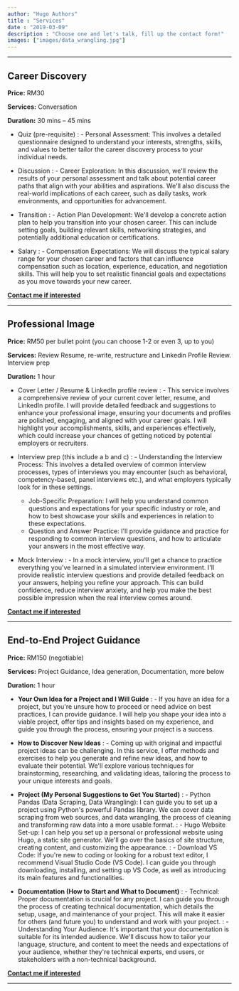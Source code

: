 ```yaml
---
author: "Hugo Authors"
title : "Services"
date : "2019-03-09"
description : "Choose one and let's talk, fill up the contact form!"
images: ["images/data_wrangling.jpg"]
---
```

---
## Career Discovery

**Price:** RM30

**Services:** Conversation

**Duration:** 30 mins – 45 mins

- Quiz (pre-requisite)
  : - Personal Assessment: This involves a detailed questionnaire designed to understand your interests, strengths, skills, and values to better tailor the career discovery process to your individual needs.
  

- Discussion
  : - Career Exploration: In this discussion, we'll review the results of your personal assessment and talk about potential career paths that align with your abilities and aspirations. We'll also discuss the real-world implications of each career, such as daily tasks, work environments, and opportunities for advancement.
  

- Transition
  : - Action Plan Development: We'll develop a concrete action plan to help you transition into your chosen career. This can include setting goals, building relevant skills, networking strategies, and potentially additional education or certifications.

- Salary
  : - Compensation Expectations: We will discuss the typical salary range for your chosen career and factors that can influence compensation such as location, experience, education, and negotiation skills. This will help you to set realistic financial goals and expectations as you move towards your new career.
  
  
   

**[Contact me if interested](/message_me/)**

---


## Professional Image

**Price:** RM50 per bullet point (you can choose 1-2 or even 3, up to you)

**Services:** Review Resume, re-write, restructure and Linkedin Profile Review. Interview prep 

**Duration:** 1 hour

- Cover Letter / Resume & LinkedIn profile review
  : - This service involves a comprehensive review of your current cover letter, resume, and LinkedIn profile. I will provide detailed feedback and suggestions to enhance your professional image, ensuring your documents and profiles are polished, engaging, and aligned with your career goals. I will highlight your accomplishments, skills, and experiences effectively, which could increase your chances of getting noticed by potential employers or recruiters.


- Interview prep (this include a b and c)
  : - Understanding the Interview Process: This involves a detailed overview of common interview processes, types of interviews you may encounter (such as behavioral, competency-based, panel interviews etc.), and what employers typically look for in these settings.
    - Job-Specific Preparation: I will help you understand common questions and expectations for your specific industry or role, and how to best showcase your skills and experiences in relation to these expectations.
    - Question and Answer Practice: I'll provide guidance and practice for responding to common interview questions, and how to articulate your answers in the most effective way.

- Mock Interview
  : - In a mock interview, you'll get a chance to practice everything you've learned in a simulated interview environment. I'll provide realistic interview questions and provide detailed feedback on your answers, helping you refine your approach. This can build confidence, reduce interview anxiety, and help you make the best possible impression when the real interview comes around.

**[Contact me if interested](/message_me/)**

---
## End-to-End Project Guidance


**Price:** RM150 (negotiable)

**Services:** Project Guidance, Idea generation, Documentation, more below 

**Duration:** 1 hour

- **Your Own Idea for a Project and I Will Guide**
  : - If you have an idea for a project, but you're unsure how to proceed or need advice on best practices, I can provide guidance. I will help you shape your idea into a viable project, offer tips and insights based on my experience, and guide you through the process, ensuring your project is a success.
  
- **How to Discover New Ideas**
  : - Coming up with original and impactful project ideas can be challenging. In this service, I offer methods and exercises to help you generate and refine new ideas, and how to evaluate their potential. We'll explore various techniques for brainstorming, researching, and validating ideas, tailoring the process to your unique interests and goals.
  
- **Project (My Personal Suggestions to Get You Started)**
  : - Python Pandas (Data Scraping, Data Wrangling): I can guide you to set up a project using Python's powerful Pandas library. We can cover data scraping from web sources, and data wrangling, the process of cleaning and transforming raw data into a more usable format.
  : - Hugo Website Set-up: I can help you set up a personal or professional website using Hugo, a static site generator. We'll go over the basics of site structure, creating content, and customizing the appearance.
  : - Download VS Code: If you're new to coding or looking for a robust text editor, I recommend Visual Studio Code (VS Code). I can guide you through downloading, installing, and setting up VS Code, as well as introducing its main features and functionalities.

- **Documentation (How to Start and What to Document)**
  : - Technical: Proper documentation is crucial for any project. I can guide you through the process of creating technical documentation, which details the setup, usage, and maintenance of your project. This will make it easier for others (and future you) to understand and work with your project.
  : - Understanding Your Audience: It's important that your documentation is suitable for its intended audience. We'll discuss how to tailor your language, structure, and content to meet the needs and expectations of your audience, whether they're technical experts, end users, or stakeholders with a non-technical background.



**[Contact me if interested](/message_me/)**

---



